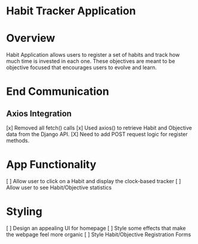 # Habit Tracker Application

# Overview

Habit Application allows users to register a set of habits and track how much
time is invested in each one. These objectives are meant to be objective focused
that encourages users to evolve and learn.

# End Communication

## Axios Integration

[x] Removed all fetch() calls
[x] Used axios() to retrieve Habit and Objective data from the Django API.
[X] Need to add POST request logic for register methods.

# App Functionality

[ ] Allow user to click on a Habit and display the clock-based tracker
[ ] Allow user to see Habit/Objective statistics

# Styling

[ ] Design an appealing UI for homepage
[ ] Style some effects that make the webpage feel more organic
[ ] Style Habit/Objective Registration Forms
